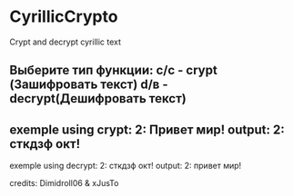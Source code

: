 # CyrillicCrypto

Crypt and decrypt cyrillic text

Выберите тип функции: 
c/с - crypt (Зашифровать текст)
d/в - decrypt(Дешифровать текст)
-----------------------------------
exemple using crypt: 2: Привет мир!
output: 2: сткдзф окт!
-----------------------------------
exemple using decrypt: 2: сткдзф окт!
output: 2: привет мир!

credits: Dimidroll06 & xJusTo
